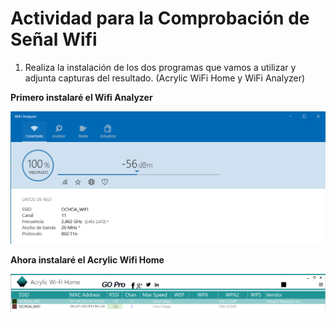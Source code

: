 # Actividad para la Comprobación de Señal Wifi

1. Realiza la instalación de los dos programas que vamos a utilizar y adjunta capturas del resultado. (Acrylic WiFi Home y WiFi Analyzer)

**Primero instalaré el Wifi Analyzer**

![Wifi Analyzer](../Imagenes/1.png)

**Ahora instalaré el Acrylic Wifi Home**

![Acrylic Wifi Home](../Imagenes/Captura3.PNG)

